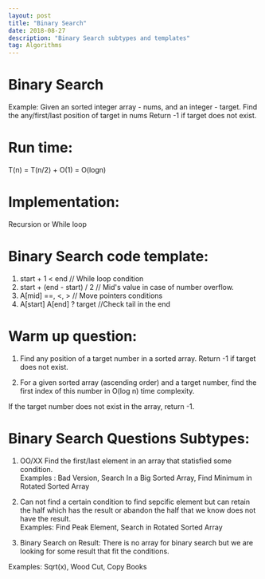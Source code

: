 ```yaml
---
layout: post
title: "Binary Search"
date: 2018-08-27 
description: "Binary Search subtypes and templates"
tag: Algorithms
---   
```


# Binary Search  

Example: Given an sorted integer array - nums, and an integer - target.
Find the any/first/last position of target in nums Return -1 if target does not exist.
 
# Run time:   
  T(n) = T(n/2) + O(1) = O(logn)

# Implementation:
Recursion or While loop

# Binary Search code template:
1. start + 1 < end // While loop condition
2. start + (end - start) / 2 // Mid's value in case of number overflow.
3. A[mid] ==, <, > // Move pointers conditions
4. A[start] A[end] ? target //Check tail in the end
  
# Warm up question:
1. Find any position of a target number in a sorted array. Return -1 if target does not exist.

2. For a given sorted array (ascending order) and a target number, find the first index of this number in O(log n) time complexity.

If the target number does not exist in the array, return -1.

# Binary Search Questions Subtypes:
1. OO/XX Find the first/last element in an array that statisfied some condition.  
Examples : Bad Version, Search In a Big Sorted Array,  Find Minimum in Rotated Sorted Array  

2. Can not find a certain condition to find sepcific element but can retain the half which has the result or abandon the half that we know does not have the result.    
Examples: Find Peak Element, Search in Rotated Sorted Array

3. Binary Search on Result: There is no array for binary search but we are looking for some result that fit the conditions.  

Examples: Sqrt(x), Wood Cut, Copy Books
